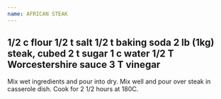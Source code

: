 ```yaml
---
name: AFRICAN STEAK
---
```

1/2 c flour
1/2 t salt
1/2 t baking soda
2 lb (1kg) steak, cubed
2 t sugar
1 c water
1/2 T Worcestershire sauce
3 T vinegar
---
Mix wet ingredients and pour into dry.  Mix well and pour over steak in casserole dish.  Cook for 2 1/2 hours at 180C.

